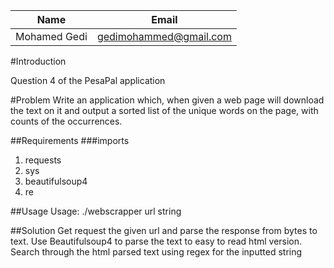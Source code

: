 |Name|Email|
|----|-----|
|Mohamed Gedi| gedimohammed@gmail.com|
#Introduction

Question 4 of the PesaPal application



#Problem
Write an application which, when given a web page will download the text on it and output a sorted list of the unique words on the page, with counts of the occurrences.


##Requirements
###imports
1. requests
2. sys
3. beautifulsoup4
4. re


##Usage
Usage: ./webscrapper url string


##Solution
Get request the given url and parse the response from bytes to text.
Use Beautifulsoup4 to parse the text to easy to read html version.
Search through the html parsed text using regex for the inputted string


